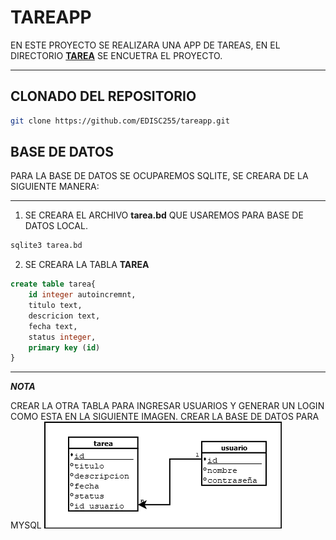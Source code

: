 # TAREAPP

EN ESTE PROYECTO SE REALIZARA UNA APP DE TAREAS, EN EL DIRECTORIO **[TAREA](./tarea)** SE ENCUETRA EL PROYECTO.

---

## CLONADO DEL REPOSITORIO

```bash
git clone https://github.com/EDISC255/tareapp.git
```

## BASE DE DATOS

PARA LA BASE DE DATOS SE OCUPAREMOS SQLITE, SE CREARA DE LA SIGUIENTE MANERA:

---

1. SE CREARA EL ARCHIVO **tarea.bd** QUE USAREMOS PARA BASE DE DATOS LOCAL.

```bash
sqlite3 tarea.bd
```

2. SE CREARA LA TABLA **TAREA**

```sql
create table tarea{
    id integer autoincremnt,
    titulo text,
    descricion text,
    fecha text,
    status integer,
    primary key (id)
}
```

---

**_NOTA_**

CREAR LA OTRA TABLA PARA INGRESAR USUARIOS Y GENERAR UN LOGIN COMO ESTA EN LA SIGUIENTE IMAGEN.
CREAR LA BASE DE DATOS PARA MYSQL
![IMAGEN: PANTALLA DE LISTADO DE TAREA REGISTRADAS](./DER.png)
